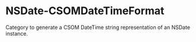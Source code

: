 NSDate-CSOMDateTimeFormat
=========================

Category to generate a CSOM DateTime string representation of an NSDate instance.